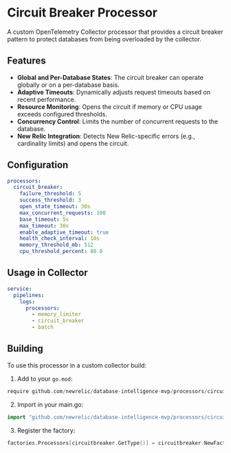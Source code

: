 # Circuit Breaker Processor

A custom OpenTelemetry Collector processor that provides a circuit breaker pattern to protect databases from being overloaded by the collector.

## Features

- **Global and Per-Database States**: The circuit breaker can operate globally or on a per-database basis.
- **Adaptive Timeouts**: Dynamically adjusts request timeouts based on recent performance.
- **Resource Monitoring**: Opens the circuit if memory or CPU usage exceeds configured thresholds.
- **Concurrency Control**: Limits the number of concurrent requests to the database.
- **New Relic Integration**: Detects New Relic-specific errors (e.g., cardinality limits) and opens the circuit.

## Configuration

```yaml
processors:
  circuit_breaker:
    failure_threshold: 5
    success_threshold: 3
    open_state_timeout: 30s
    max_concurrent_requests: 100
    base_timeout: 5s
    max_timeout: 30s
    enable_adaptive_timeout: true
    health_check_interval: 10s
    memory_threshold_mb: 512
    cpu_threshold_percent: 80.0
```

## Usage in Collector

```yaml
service:
  pipelines:
    logs:
      processors:
        - memory_limiter
        - circuit_breaker
        - batch
```

## Building

To use this processor in a custom collector build:

1. Add to your `go.mod`:
```go
require github.com/newrelic/database-intelligence-mvp/processors/circuitbreaker v1.0.0
```

2. Import in your main.go:
```go
import "github.com/newrelic/database-intelligence-mvp/processors/circuitbreaker"
```

3. Register the factory:
```go
factories.Processors[circuitbreaker.GetType()] = circuitbreaker.NewFactory()
```
